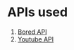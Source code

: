# APIs used

1. [Bored API](https://www.boredapi.com/)
2. [Youtube API](https://developers.google.com/youtube/v3)
